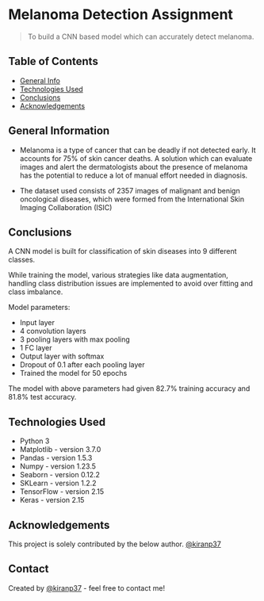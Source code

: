 # Melanoma Detection Assignment
> To build a CNN based model which can accurately detect melanoma. 


## Table of Contents
* [General Info](#general-information)
* [Technologies Used](#technologies-used)
* [Conclusions](#conclusions)
* [Acknowledgements](#acknowledgements)

<!-- You can include any other section that is pertinent to your problem -->

## General Information
- Melanoma is a type of cancer that can be deadly if not detected early. It accounts for 75% of skin cancer deaths. A solution which can evaluate images and alert the dermatologists about the presence of melanoma has the potential to reduce a lot of manual effort needed in diagnosis.

- The dataset used consists of 2357 images of malignant and benign oncological diseases, which were formed from the International Skin Imaging Collaboration (ISIC)

<!-- You don't have to answer all the questions - just the ones relevant to your project. -->

## Conclusions
A CNN model is built for classification of skin diseases into 9 different classes.

While training the model, various strategies like data augmentation, handling class distribution issues are implemented to avoid over fitting and class imbalance.

Model parameters:
- Input layer
- 4 convolution layers
- 3 pooling layers with max pooling
- 1 FC layer
- Output layer with softmax
- Dropout of 0.1 after each pooling layer
- Trained the model for 50 epochs


The model with above parameters had given 82.7% training accuracy and 81.8% test accuracy.

<!-- You don't have to answer all the questions - just the ones relevant to your project. -->


## Technologies Used
- Python 3
- Matplotlib - version 3.7.0
- Pandas 	 - version 1.5.3
- Numpy  	 - version 1.23.5
- Seaborn 	 - version 0.12.2
- SKLearn    - version 1.2.2
- TensorFlow - version 2.15
- Keras      - version 2.15

<!-- As the libraries versions keep on changing, it is recommended to mention the version of library used in this project -->

## Acknowledgements
This project is solely contributed by the below author.
 [@kiranp37](https://github.com/kiranp37/)


## Contact
Created by  [@kiranp37](https://github.com/kiranp37/) - feel free to contact me!

<!-- Optional -->
<!-- ## License -->
<!-- This project is open source and available under the [... License](). -->

<!-- You don't have to include all sections - just the one's relevant to your project -->